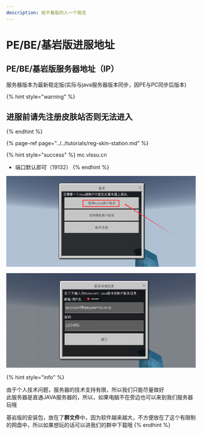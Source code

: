 ```yaml
---
description: 给不看版的人一个简洁
---
```


# PE/BE/基岩版进服地址

## PE/BE/基岩版服务器地址（IP）

服务器版本为最新稳定版\(实际与java服务器版本同步，因PE与PC同步后版本\)

{% hint style="warning" %}
## 进服前请先注册皮肤站否则无法进入
{% endhint %}

{% page-ref page="../../tutorials/reg-skin-station.md" %}

{% hint style="success" %}
mc.vlssu.cn

* 端口默认即可（19132）
{% endhint %}

![&#x70B9;&#x51FB;\[&#x4F7F;&#x7528;Mojang&#x8D26;&#x6237;&#x767B;&#x5F55;\]](../../.gitbook/assets/2wninopvrssw9-20-zz9-v.png)

![&#x8F93;&#x5165;&#x4F60;&#x6CE8;&#x518C;&#x7684;&#x76AE;&#x80A4;&#x7AD9;&#x8D26;&#x6237;&#x5373;&#x53EF;&#x8FDB;&#x5165;](../../.gitbook/assets/h10oea-i2h-a_w-u7tb-tj.png)

{% hint style="info" %}


由于个人技术问题，服务器的技术支持有限，所以我们只能尽量做好  
此服务器是直通JAVA服务器的，所以，如果电脑不在旁边也可以来到我们服务器玩哦

基岩版的安装包，放在了**群文件**中，因为软件越来越大，不方便放在了这个有限制的网盘中，所以如果想玩的话可以进我们的群中下载哦
{% endhint %}

